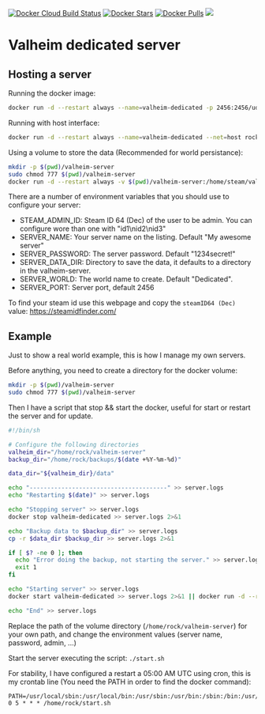 [![Docker Cloud Build Status](https://img.shields.io/docker/cloud/build/rockneurotiko/valheim)](https://hub.docker.com/r/rockneurotiko/valheim/) [![Docker Stars](https://img.shields.io/docker/stars/rockneurotiko/valheim.svg)](https://hub.docker.com/r/rockneurotiko/valheim/) [![Docker Pulls](https://img.shields.io/docker/pulls/rockneurotiko/valheim.svg)](https://hub.docker.com/r/rockneurotiko/valheim/) [![](https://img.shields.io/docker/image-size/rockneurotiko/valheim)](https://img.shields.io/docker/image-size/rockneurotiko/valheim)
# Valheim dedicated server

## Hosting a server

Running the docker image:

``` bash
docker run -d --restart always --name=valheim-dedicated -p 2456:2456/udp -p 2457:2457/udp rockneurotiko/valheim:latest
```

Running with host interface:

``` bash
docker run -d --restart always --name=valheim-dedicated --net=host rockneurotiko/valheim:latest
```

Using a volume to store the data (Recommended for world persistance):

``` bash
mkdir -p $(pwd)/valheim-server
sudo chmod 777 $(pwd)/valheim-server
docker run -d --restart always -v $(pwd)/valheim-server:/home/steam/valheim-server --name=valheim-dedicated --net=host rockneurotiko/valheim:latest
```

There are a number of environment variables that you should use to configure your server:

- STEAM_ADMIN_ID: Steam ID 64 (Dec) of the user to be admin. You can configure wore than one with "id1\nid2\nid3"
- SERVER_NAME: Your server name on the listing. Default "My awesome server"
- SERVER_PASSWORD: The server password. Default "1234secret!"
- SERVER_DATA_DIR: Directory to save the data, it defaults to a directory in the valheim-server.
- SERVER_WORLD: The world name to create. Default "Dedicated".
- SERVER_PORT: Server port, default 2456

To find your steam id use this webpage and copy the `steamID64 (Dec)` value: https://steamidfinder.com/

## Example

Just to show a real world example, this is how I manage my own servers.

Before anything, you need to create a directory for the docker volume:

``` bash
mkdir -p $(pwd)/valheim-server
sudo chmod 777 $(pwd)/valheim-server
```

Then I have a script that stop && start the docker, useful for start or restart the server and for update.

``` bash
#!/bin/sh

# Configure the following directories
valheim_dir="/home/rock/valheim-server"
backup_dir="/home/rock/backups/$(date +%Y-%m-%d)"

data_dir="${valheim_dir}/data"

echo "---------------------------------------" >> server.logs
echo "Restarting $(date)" >> server.logs

echo "Stopping server" >> server.logs
docker stop valheim-dedicated >> server.logs 2>&1

echo "Backup data to $backup_dir" >> server.logs
cp -r $data_dir $backup_dir >> server.logs 2>&1

if [ $? -ne 0 ]; then
  echo "Error doing the backup, not starting the server." >> server.logs
  exit 1
fi

echo "Starting server" >> server.logs
docker start valheim-dedicated >> server.logs 2>&1 || docker run -d --restart always -v $valheim_dir:/home/steam/valheim-server --name=valheim-dedicated -e SERVER_NAME="My Server Name" -e SERVER_PASSWORD="MyPassword" -e STEAM_ADMIN_ID="<id>" --net=host rockneurotiko/valheim:latest >> server.logs 2>&1

echo "End" >> server.logs 
```

Replace the path of the volume directory (`/home/rock/valheim-server`) for your own path, and change the environment values (server name, password, admin, ...)

Start the server executing the script: `./start.sh`

For stability, I have configured a restart a 05:00 AM UTC using cron, this is my crontab line (You need the PATH in order to find the docker command):

``` text
PATH=/usr/local/sbin:/usr/local/bin:/usr/sbin:/usr/bin:/sbin:/bin:/usr/games:/usr/local/games:/snap/bin
0 5 * * * /home/rock/start.sh
```
